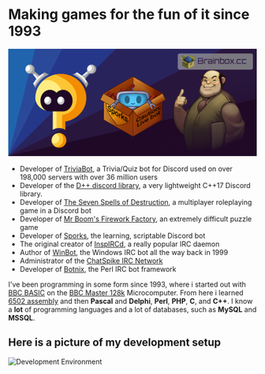 # Making games for the fun of it since 1993

![Brainbox.cc Header](bb_header.png)

- Developer of [TriviaBot](https://triviabot.co.uk), a Trivia/Quiz bot for Discord used on over 198,000 servers with over 36 million users
- Developer of the [D++ discord library](https://github.com/brainboxdotcc/DPP), a very lightweight C++17 Discord library.
- Developer of [The Seven Spells of Destruction](https://www.ssod.org), a multiplayer roleplaying game in a Discord bot
- Developer of [Mr Boom's Firework Factory](https://store.steampowered.com/app/1013670/Mr_Booms_Firework_Factory/), an extremely difficult puzzle game
- Developer of [Sporks](https://sporks.gg), the learning, scriptable Discord bot
- The original creator of [InspIRCd](https://www.inspircd.org), a really popular IRC daemon
- Author of [WinBot](https://www.winbot.co.uk), the Windows IRC bot all the way back in 1999
- Administrator of the [ChatSpike IRC Network](https://www.chatspike.net)
- Developer of [Botnix](https://www.botnix.org), the Perl IRC bot framework

I've been programming in some form since 1993, where i started out with [BBC BASIC](https://en.wikipedia.org/wiki/BBC_BASIC) on the [BBC Master 128k](https://en.wikipedia.org/wiki/BBC_Master) Microcomputer. From here i learned [6502 assembly](https://www.abebooks.co.uk/search/sortby/3/an/Lance+Leventhal+/tn/+6502+Assembly+Language) and then **Pascal** and **Delphi**, **Perl**, **PHP**, **C**, and **C++**. I know a **lot** of programming languages and a lot of databases, such as **MySQL** and **MSSQL**.

## Here is a picture of my development setup

![Development Environment](https://user-images.githubusercontent.com/1556794/236293682-c4a8c81a-061d-4d91-9716-2b005839c3cc.jpg)

